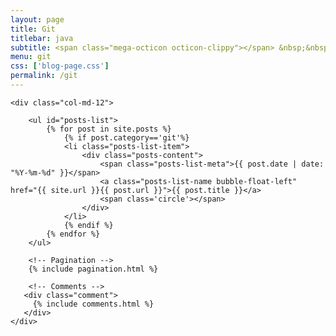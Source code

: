 ```yaml
---
layout: page
title: Git
titlebar: java
subtitle: <span class="mega-octicon octicon-clippy"></span> &nbsp;&nbsp; Git 使用笔记>&nbsp;&nbsp;>&nbsp;&nbsp;
menu: git
css: ['blog-page.css']
permalink: /git
---
```


<div class="row">

    <div class="col-md-12">

        <ul id="posts-list">
            {% for post in site.posts %}
                {% if post.category=='git'%}
                <li class="posts-list-item">
                    <div class="posts-content">
                        <span class="posts-list-meta">{{ post.date | date: "%Y-%m-%d" }}</span>
                        <a class="posts-list-name bubble-float-left" href="{{ site.url }}{{ post.url }}">{{ post.title }}</a>
                        <span class='circle'></span>
                    </div>
                </li>
                {% endif %}
            {% endfor %}
        </ul> 

        <!-- Pagination -->
        {% include pagination.html %}

        <!-- Comments -->
       <div class="comment">
         {% include comments.html %}
       </div>
    </div>

</div>
<script>
    $(document).ready(function(){

        // Enable bootstrap tooltip
        $("body").tooltip({ selector: '[data-toggle=tooltip]' });

    });
</script>